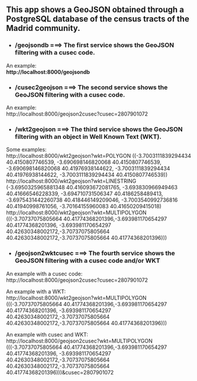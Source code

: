 ## This app shows a GeoJSON obtained through a PostgreSQL database of the census tracts of the Madrid community.

- ### /geojsondb ===> The first service shows the GeoJSON filtering with a cusec code.

An example:  
**http://localhost:8000/geojsondb**

- ### /cusec2geojson ===> The second service shows the GeoJSON filtering with a cusec code.

An example:  
http://localhost:8000/geojson2cusec?cusec=2807901072

- ### /wkt2geojson ===> The third service shows the GeoJSON filtering with an object in Well Known Text (WKT).

Some examples:  
http://localhost:8000/wkt2geojson?wkt=POLYGON ((-3.7003111839294434 40.4150807746539, -3.690698146820068 40.4150807746539, -3.690698146820068 40.41976938144622, -3.7003111839294434 40.41976938144622, -3.7003111839294434 40.4150807746539))  
http://localhost:8000/wkt2geojson?wkt=LINESTRING (-3.6950325965881348 40.416093672081765, -3.693830966949463 40.41666546228339, -3.694710731506347 40.4186258489413, -3.6975431442260738 40.418446149209046, -3.7003540992736816 40.41940998761056, -3.70164155960083 40.41650209415018)  
http://localhost:8000/wkt2geojson?wkt=MULTIPOLYGON (((-3.70737075805664 40.41774368201396,-3.693981170654297 40.41774368201396, -3.693981170654297 40.42630348002172,-3.70737075805664 40.42630348002172,-3.70737075805664 40.41774368201396)))  

- ### /geojson2wktcusec ===> The fourth service shows the GeoJSON filtering with a cusec code and/or WKT

An example with a cusec code:  
http://localhost:8000/geojson2cusec?cusec=2807901072

An example with a WKT:  
http://localhost:8000/wkt2geojson?wkt=MULTIPOLYGON (((-3.70737075805664 40.41774368201396,-3.693981170654297 40.41774368201396, -3.693981170654297 40.42630348002172,-3.70737075805664 40.42630348002172,-3.70737075805664 40.41774368201396)))

An example with cusec and WKT:  
http://localhost:8000/geojson2cusec?wkt=MULTIPOLYGON (((-3.70737075805664 40.41774368201396,-3.693981170654297 40.41774368201396, -3.693981170654297 40.42630348002172,-3.70737075805664 40.42630348002172,-3.70737075805664 40.41774368201396)))&cusec=2807901072
